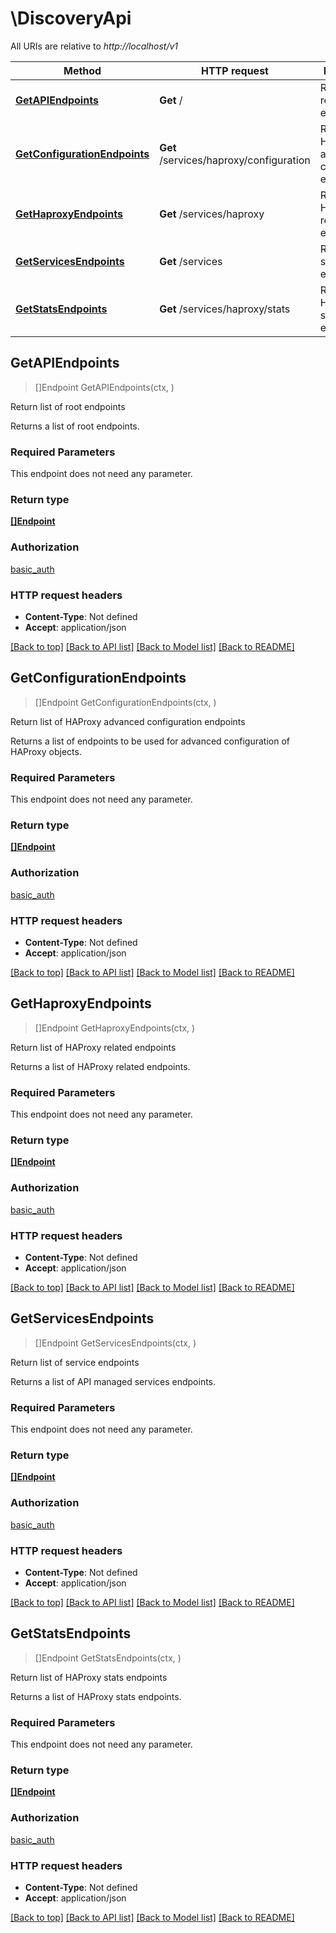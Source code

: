 # \DiscoveryApi

All URIs are relative to *http://localhost/v1*

Method | HTTP request | Description
------------- | ------------- | -------------
[**GetAPIEndpoints**](DiscoveryApi.md#GetAPIEndpoints) | **Get** / | Return list of root endpoints
[**GetConfigurationEndpoints**](DiscoveryApi.md#GetConfigurationEndpoints) | **Get** /services/haproxy/configuration | Return list of HAProxy advanced configuration endpoints
[**GetHaproxyEndpoints**](DiscoveryApi.md#GetHaproxyEndpoints) | **Get** /services/haproxy | Return list of HAProxy related endpoints
[**GetServicesEndpoints**](DiscoveryApi.md#GetServicesEndpoints) | **Get** /services | Return list of service endpoints
[**GetStatsEndpoints**](DiscoveryApi.md#GetStatsEndpoints) | **Get** /services/haproxy/stats | Return list of HAProxy stats endpoints



## GetAPIEndpoints

> []Endpoint GetAPIEndpoints(ctx, )

Return list of root endpoints

Returns a list of root endpoints.

### Required Parameters

This endpoint does not need any parameter.

### Return type

[**[]Endpoint**](endpoint.md)

### Authorization

[basic_auth](../README.md#basic_auth)

### HTTP request headers

- **Content-Type**: Not defined
- **Accept**: application/json

[[Back to top]](#) [[Back to API list]](../README.md#documentation-for-api-endpoints)
[[Back to Model list]](../README.md#documentation-for-models)
[[Back to README]](../README.md)


## GetConfigurationEndpoints

> []Endpoint GetConfigurationEndpoints(ctx, )

Return list of HAProxy advanced configuration endpoints

Returns a list of endpoints to be used for advanced configuration of HAProxy objects.

### Required Parameters

This endpoint does not need any parameter.

### Return type

[**[]Endpoint**](endpoint.md)

### Authorization

[basic_auth](../README.md#basic_auth)

### HTTP request headers

- **Content-Type**: Not defined
- **Accept**: application/json

[[Back to top]](#) [[Back to API list]](../README.md#documentation-for-api-endpoints)
[[Back to Model list]](../README.md#documentation-for-models)
[[Back to README]](../README.md)


## GetHaproxyEndpoints

> []Endpoint GetHaproxyEndpoints(ctx, )

Return list of HAProxy related endpoints

Returns a list of HAProxy related endpoints.

### Required Parameters

This endpoint does not need any parameter.

### Return type

[**[]Endpoint**](endpoint.md)

### Authorization

[basic_auth](../README.md#basic_auth)

### HTTP request headers

- **Content-Type**: Not defined
- **Accept**: application/json

[[Back to top]](#) [[Back to API list]](../README.md#documentation-for-api-endpoints)
[[Back to Model list]](../README.md#documentation-for-models)
[[Back to README]](../README.md)


## GetServicesEndpoints

> []Endpoint GetServicesEndpoints(ctx, )

Return list of service endpoints

Returns a list of API managed services endpoints.

### Required Parameters

This endpoint does not need any parameter.

### Return type

[**[]Endpoint**](endpoint.md)

### Authorization

[basic_auth](../README.md#basic_auth)

### HTTP request headers

- **Content-Type**: Not defined
- **Accept**: application/json

[[Back to top]](#) [[Back to API list]](../README.md#documentation-for-api-endpoints)
[[Back to Model list]](../README.md#documentation-for-models)
[[Back to README]](../README.md)


## GetStatsEndpoints

> []Endpoint GetStatsEndpoints(ctx, )

Return list of HAProxy stats endpoints

Returns a list of HAProxy stats endpoints.

### Required Parameters

This endpoint does not need any parameter.

### Return type

[**[]Endpoint**](endpoint.md)

### Authorization

[basic_auth](../README.md#basic_auth)

### HTTP request headers

- **Content-Type**: Not defined
- **Accept**: application/json

[[Back to top]](#) [[Back to API list]](../README.md#documentation-for-api-endpoints)
[[Back to Model list]](../README.md#documentation-for-models)
[[Back to README]](../README.md)

